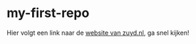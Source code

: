 # my-first-repo

Hier volgt een link naar de [website van zuyd.nl](https:/zuyd.nl), ga snel kijken!
